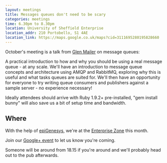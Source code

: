```yaml
---
layout: meetings
title: Messages queues don't need to be scary
categories: meetings
time: 6.30pm to 8.30pm
location: University of Sheffield Enterprise
location_addr: 210 Portobello, S1 4AE
location_link: https://maps.google.co.uk/maps?cid=3111695280195828660
---
```


October's meeting is a talk from [Glen
Mailer](http://stainlessed.co.uk/) on message queues:


A practical introduction to how and why you should be using a real
message queue - at any scale. We'll have an introduction to message
queue concepts and architecture using AMQP and RabbitMQ, exploring why
this is useful and what tasks queues are suited for. We'll then have an
opportunity for everyone to try writing queue consumers and publishers
against a sample server - no experience necessary!

Ideally attendees should arrive with Ruby 1.9.2+ pre-installed, "gem
install bunny" will also save us a bit of setup time and bandwidth.

## Where

With the help of [epiGenesys](http://www.epigenesys.co.uk), we're at the
[Enterprise Zone](http://enterprise.shef.ac.uk/contact-us) this month.

Join our [Google+
event](https://plus.google.com/events/cf4dgmo0bh3bacrov15915rcras) to let us know you're coming.

Someone will be around from 18.15 if you're around and we'll probably head out to the pub afterwards.

